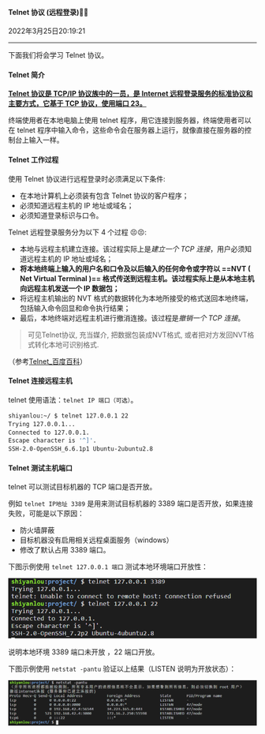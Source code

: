 #### Telnet 协议 (远程登录)🤔🤔

2022年3月25日20:19:21

-----

下面我们将会学习 Telnet 协议。

#### Telnet 简介

<u>**Telnet 协议是 TCP/IP 协议族中的一员，是 Internet 远程登录服务的标准协议和主要方式，它基于 TCP 协议，使用端口 23。**</u>

终端使用者在本地电脑上使用 telnet 程序，用它连接到服务器，终端使用者可以在 telnet 程序中输入命令，这些命令会在服务器上运行，就像直接在服务器的控制台上输入一样。

#### Telnet 工作过程

使用 Telnet 协议进行远程登录时必须满足以下条件:

- 在本地计算机上必须装有包含 Telnet 协议的客户程序；
- 必须知道远程主机的 IP 地址或域名；
- 必须知道登录标识与口令。

Telnet 远程登录服务分为以下 4 个过程 😣😣:

- 本地与远程主机建立连接。该过程实际上是*建立一个 TCP 连接*，用户必须知道远程主机的 IP 地址或域名；
- **将本地终端上输入的用户名和口令及以后输入的任何命令或字符以 ==NVT ( Net Virtual Terminal )== 格式传送到远程主机。该过程实际上是从本地主机向远程主机发送一个 IP 数据包；**
- 将远程主机输出的 NVT 格式的数据转化为本地所接受的格式送回本地终端，包括输入命令回显和命令执行结果；
- 最后，本地终端对远程主机进行撤消连接。该过程是*撤销一个 TCP 连接*。

> 可见Telnet协议, 充当媒介, 把数据包装成NVT格式, 或者把对方发回NVT格式转化本地可识别格式.

（参考[Telnet_百度百科](https://baike.baidu.com/item/Telnet/810597?fr=aladdin)）

#### Telnet 连接远程主机

telnet 使用语法：`telnet IP 端口（可选）`。

```bash
shiyanlou:~/ $ telnet 127.0.0.1 22
Trying 127.0.0.1...
Connected to 127.0.0.1.
Escape character is '^]'.
SSH-2.0-OpenSSH_6.6.1p1 Ubuntu-2ubuntu2.8
```

#### Telnet 测试主机端口

telnet 可以测试目标机器的 TCP 端口是否开放。

例如 `telnet IP地址 3389` 是用来测试目标机器的 3389 端口是否开放，如果连接失败，可能是以下原因：

- 防火墙屏蔽
- 目标机器没有启用相关远程桌面服务（windows）
- 修改了默认占用 3389 端口。

下图示例使用 `telnet 127.0.0.1 端口` 测试本地环境端口开放性：

![8-2.4-1](7.5_Telnet协议.assets/609f7c2a16a2fd167617d8b0ddae3ec9-0.png)

说明本地环境 3389 端口未开放 ，22 端口开放。

下图示例使用 `netstat -pantu` 验证以上结果（LISTEN 说明为开放状态）：

![8-2.4-2](7.5_Telnet协议.assets/03be33e6d4ee152ce8173f2f2203ddd4-0.png)
